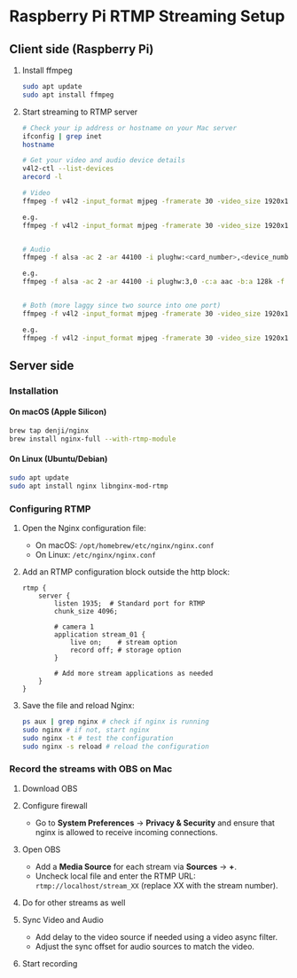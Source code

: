 # Raspberry Pi RTMP Streaming Setup

## Client side (Raspberry Pi)

1. Install ffmpeg
    ```sh
    sudo apt update
    sudo apt install ffmpeg
    ```

2. Start streaming to RTMP server
    ```sh
    # Check your ip address or hostname on your Mac server
    ifconfig | grep inet
    hostname

    # Get your video and audio device details
    v4l2-ctl --list-devices
    arecord -l

    # Video
    ffmpeg -f v4l2 -input_format mjpeg -framerate 30 -video_size 1920x1080 -i <Input_Device> -c:v libx264 -b:v 1M -bufsize 2M -maxrate 2M -preset ultrafast -tune zerolatency -f flv rtmp://<Mac-IP-Address or Mac-Host-Name>/<Stream_ID>
    
    e.g.
    ffmpeg -f v4l2 -input_format mjpeg -framerate 30 -video_size 1920x1080 -i /dev/video0 -c:v libx264 -b:v 1M -bufsize 2M -maxrate 2M -preset ultrafast -tune zerolatency -f flv rtmp://uber-server.local/stream_01


    # Audio
    ffmpeg -f alsa -ac 2 -ar 44100 -i plughw:<card_number>,<device_number> -c:a aac -b:a 128k -f flv rtmp://<Mac-IP-Address or Mac-Host-Name>/<Stream_ID>

    e.g.
    ffmpeg -f alsa -ac 2 -ar 44100 -i plughw:3,0 -c:a aac -b:a 128k -f flv rtmp://uber-server.local/stream_01


    # Both (more laggy since two source into one port)
    ffmpeg -f v4l2 -input_format mjpeg -framerate 30 -video_size 1920x1080 -i <Input_Device> -f alsa -ac 2 -ar 44100 -i plughw:<card_number>,<device_number> -c:v libx264 -b:v 1M -bufsize 2M -maxrate 2M -preset ultrafast -tune zerolatency -c:a aac -b:a 128k -f flv rtmp://<Mac-IP-Address or Mac-Host-Name>/<Stream_ID>

    e.g.
    ffmpeg -f v4l2 -input_format mjpeg -framerate 30 -video_size 1920x1080 -i /dev/video0 -f alsa -ac 2 -ar 44100 -i plughw:3,0 -c:v libx264 -b:v 1M -bufsize 2M -maxrate 2M -preset ultrafast -tune zerolatency -c:a aac -b:a 128k -f flv rtmp://uber-server.local/stream_01
    ```

## Server side

### Installation

#### On macOS (Apple Silicon)
   ```sh
   brew tap denji/nginx
   brew install nginx-full --with-rtmp-module
   ```

#### On Linux (Ubuntu/Debian)
   ```sh
   sudo apt update
   sudo apt install nginx libnginx-mod-rtmp
   ```

### Configuring RTMP

1. Open the Nginx configuration file:
    - On macOS: `/opt/homebrew/etc/nginx/nginx.conf`
    - On Linux: `/etc/nginx/nginx.conf`

2. Add an RTMP configuration block outside the http block:

   ```nginx
   rtmp {
       server {
           listen 1935;  # Standard port for RTMP
           chunk_size 4096;

           # camera 1
           application stream_01 {
               live on;    # stream option
               record off; # storage option
           }

           # Add more stream applications as needed
       }
   }
   ```

3. Save the file and reload Nginx:
   ```sh
   ps aux | grep nginx # check if nginx is running
   sudo nginx # if not, start nginx
   sudo nginx -t # test the configuration
   sudo nginx -s reload # reload the configuration
   ```

### Record the streams with OBS on Mac

1. Download OBS

2. Configure firewall
    + Go to **System Preferences** -> **Privacy & Security** and ensure that nginx is allowed to receive incoming
      connections.

3. Open OBS
    - Add a **Media Source** for each stream via **Sources** -> **+**.
    - Uncheck local file and enter the RTMP URL: `rtmp://localhost/stream_XX` (replace XX with the stream number).

4. Do for other streams as well

5. Sync Video and Audio
    - Add delay to the video source if needed using a video async filter.
    - Adjust the sync offset for audio sources to match the video.

6. Start recording

